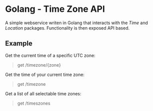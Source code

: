 # Golang - Time Zone API  
  
A simple webservice writen in Golang that interacts with the _Time_ and _Location_ packages.
Functionality is then exposed API based.  
  
## Example  

Get the current time of a specific UTC zone:
> get /timezone/{zone}

Get the time of your current time zone:
> get /timezone

Get a list of all selectable time zones:
> get /timeszones

